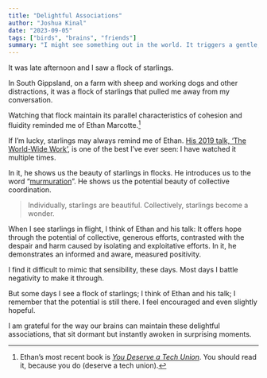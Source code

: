 ```yaml
---
title: "Delightful Associations"
author: "Joshua Kinal"
date: "2023-09-05"
tags: ["birds", "brains", "friends"]
summary: "I might see something out in the world. It triggers a gentle, pleasant, mental warmth, released by a fond memory."
---
```


It was late afternoon and I saw a flock of starlings.

In South Gippsland, on a farm with sheep and working dogs and other distractions, it was a flock of starlings that pulled me away from my conversation.

Watching that flock maintain its parallel characteristics of cohesion and fluidity reminded me of Ethan Marcotte.[^1]

If I’m lucky, starlings may always remind me of Ethan. [His 2019 talk, ‘The World-Wide Work’](https://ethanmarcotte.com/wrote/the-world-wide-work/), is one of the best I’ve ever seen: I have watched it multiple times.

In it, he shows us the beauty of starlings in flocks. He introduces us to the word “[murmuration](https://en.wikipedia.org/wiki/Starling#Behaviour)”. He shows us the potential beauty of collective coordination.

> Individually, starlings are beautiful. Collectively, starlings become a wonder.

When I see starlings in flight, I think of Ethan and his talk: It offers hope through the potential of collective, generous efforts, contrasted with the despair and harm caused by isolating and exploitative efforts. In it, he demonstrates an informed and aware, measured positivity.

I find it difficult to mimic that sensibility, these days. Most days I battle negativity to make it through.

But some days I see a flock of starlings; I think of Ethan and his talk; I remember that the potential is still there. I feel encouraged and even slightly hopeful.

I am grateful for the way our brains can maintain these delightful associations, that sit dormant but instantly awoken in surprising moments.

[^1]: Ethan’s most recent book is _[You Deserve a Tech Union](https://abookapart.com/products/you-deserve-a-tech-union)_. You should read it, because you do (deserve a tech union).
